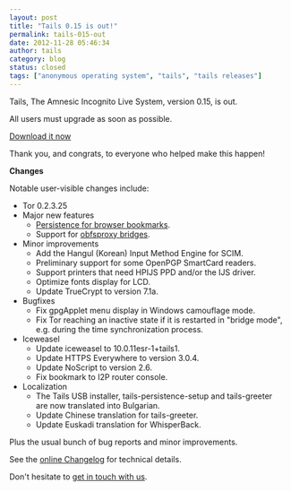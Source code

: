 ```yaml
---
layout: post
title: "Tails 0.15 is out!"
permalink: tails-015-out
date: 2012-11-28 05:46:34
author: tails
category: blog
status: closed
tags: ["anonymous operating system", "tails", "tails releases"]
---
```


Tails, The Amnesic Incognito Live System, version 0.15, is out.

All users must upgrade as soon as possible.

[Download it now](https://tails.boum.org/getting_started/)

Thank you, and congrats, to everyone who helped make this happen!

**Changes**

Notable user-visible changes include:

-   Tor 0.2.3.25
-   Major new features
    -   [Persistence for browser bookmarks](https://tails.boum.org/doc/first_steps/persistence/configure/).
    -   Support for [obfsproxy bridges](https://tails.boum.org/doc/first_steps/startup_options/bridge_mode/).
-   Minor improvements
    -   Add the Hangul (Korean) Input Method Engine for SCIM.
    -   Preliminary support for some OpenPGP SmartCard readers.
    -   Support printers that need HPIJS PPD and/or the IJS driver.
    -   Optimize fonts display for LCD.
    -   Update TrueCrypt to version 7.1a.
-   Bugfixes
    -   Fix gpgApplet menu display in Windows camouflage mode.
    -   Fix Tor reaching an inactive state if it is restarted in "bridge mode",  
         e.g. during the time synchronization process.
-   Iceweasel
    -   Update iceweasel to 10.0.11esr-1+tails1.
    -   Update HTTPS Everywhere to version 3.0.4.
    -   Update NoScript to version 2.6.
    -   Fix bookmark to I2P router console.
-   Localization
    -   The Tails USB installer, tails-persistence-setup and tails-greeter  
         are now translated into Bulgarian.
    -   Update Chinese translation for tails-greeter.
    -   Update Euskadi translation for WhisperBack.

Plus the usual bunch of bug reports and minor improvements.

See the [online Changelog](http://git.immerda.ch/?p=amnesia.git;a=blob_plain;f=debian/changelog;hb=refs/tags/0.15) for technical details.

Don't hesitate to [get in touch with us](https://tails.boum.org/support/).
